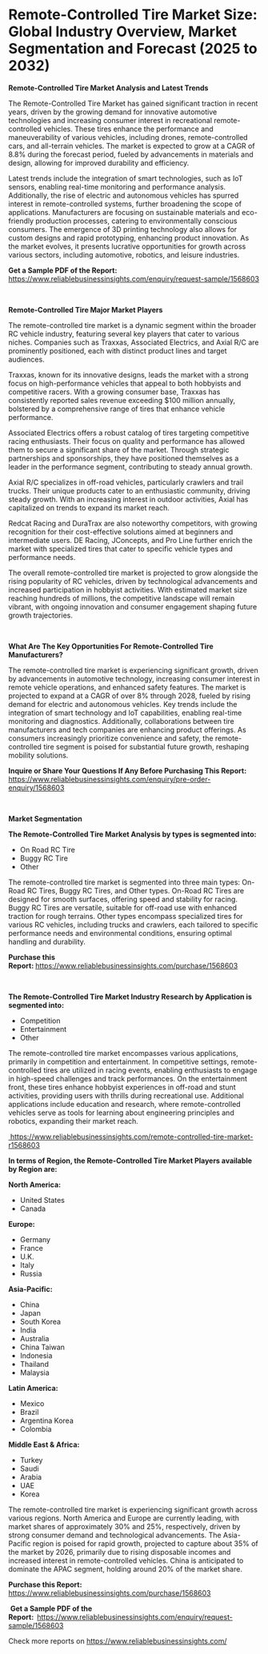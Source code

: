 <p><h1>Remote-Controlled Tire Market Size: Global Industry Overview, Market Segmentation and Forecast (2025 to 2032)</h1></p><p><strong>Remote-Controlled Tire Market Analysis and Latest Trends</strong></p>
<p><p>The Remote-Controlled Tire Market has gained significant traction in recent years, driven by the growing demand for innovative automotive technologies and increasing consumer interest in recreational remote-controlled vehicles. These tires enhance the performance and maneuverability of various vehicles, including drones, remote-controlled cars, and all-terrain vehicles. The market is expected to grow at a CAGR of 8.8% during the forecast period, fueled by advancements in materials and design, allowing for improved durability and efficiency.</p><p>Latest trends include the integration of smart technologies, such as IoT sensors, enabling real-time monitoring and performance analysis. Additionally, the rise of electric and autonomous vehicles has spurred interest in remote-controlled systems, further broadening the scope of applications. Manufacturers are focusing on sustainable materials and eco-friendly production processes, catering to environmentally conscious consumers. The emergence of 3D printing technology also allows for custom designs and rapid prototyping, enhancing product innovation. As the market evolves, it presents lucrative opportunities for growth across various sectors, including automotive, robotics, and leisure industries.</p></p>
<p><strong>Get a Sample PDF of the Report:&nbsp;</strong> <a href="https://www.reliablebusinessinsights.com/enquiry/request-sample/1568603?utm_campaign=2757&utm_medium=2&utm_source=Github&utm_content=ia&utm_term=25032025&utm_id=remote-controlled-tire">https://www.reliablebusinessinsights.com/enquiry/request-sample/1568603</a></p>
<p>&nbsp;</p>
<p><strong>Remote-Controlled Tire Major Market Players</strong></p>
<p><p>The remote-controlled tire market is a dynamic segment within the broader RC vehicle industry, featuring several key players that cater to various niches. Companies such as Traxxas, Associated Electrics, and Axial R/C are prominently positioned, each with distinct product lines and target audiences.</p><p>Traxxas, known for its innovative designs, leads the market with a strong focus on high-performance vehicles that appeal to both hobbyists and competitive racers. With a growing consumer base, Traxxas has consistently reported sales revenue exceeding $100 million annually, bolstered by a comprehensive range of tires that enhance vehicle performance.</p><p>Associated Electrics offers a robust catalog of tires targeting competitive racing enthusiasts. Their focus on quality and performance has allowed them to secure a significant share of the market. Through strategic partnerships and sponsorships, they have positioned themselves as a leader in the performance segment, contributing to steady annual growth.</p><p>Axial R/C specializes in off-road vehicles, particularly crawlers and trail trucks. Their unique products cater to an enthusiastic community, driving steady growth. With an increasing interest in outdoor activities, Axial has capitalized on trends to expand its market reach.</p><p>Redcat Racing and DuraTrax are also noteworthy competitors, with growing recognition for their cost-effective solutions aimed at beginners and intermediate users. DE Racing, JConcepts, and Pro Line further enrich the market with specialized tires that cater to specific vehicle types and performance needs.</p><p>The overall remote-controlled tire market is projected to grow alongside the rising popularity of RC vehicles, driven by technological advancements and increased participation in hobbyist activities. With estimated market size reaching hundreds of millions, the competitive landscape will remain vibrant, with ongoing innovation and consumer engagement shaping future growth trajectories.</p></p>
<p>&nbsp;</p>
<p><strong>What Are The Key Opportunities For Remote-Controlled Tire Manufacturers?</strong></p>
<p><p>The remote-controlled tire market is experiencing significant growth, driven by advancements in automotive technology, increasing consumer interest in remote vehicle operations, and enhanced safety features. The market is projected to expand at a CAGR of over 8% through 2028, fueled by rising demand for electric and autonomous vehicles. Key trends include the integration of smart technology and IoT capabilities, enabling real-time monitoring and diagnostics. Additionally, collaborations between tire manufacturers and tech companies are enhancing product offerings. As consumers increasingly prioritize convenience and safety, the remote-controlled tire segment is poised for substantial future growth, reshaping mobility solutions.</p></p>
<p><strong>Inquire or Share Your Questions If Any Before Purchasing This Report:</strong> <a href="https://www.reliablebusinessinsights.com/enquiry/pre-order-enquiry/1568603?utm_campaign=2757&utm_medium=2&utm_source=Github&utm_content=ia&utm_term=25032025&utm_id=remote-controlled-tire">https://www.reliablebusinessinsights.com/enquiry/pre-order-enquiry/1568603</a></p>
<p>&nbsp;</p>
<p><strong>Market Segmentation</strong></p>
<p><strong>The Remote-Controlled Tire Market Analysis by types is segmented into:</strong></p>
<p><ul><li>On Road RC Tire</li><li>Buggy RC Tire</li><li>Other</li></ul></p>
<p><p>The remote-controlled tire market is segmented into three main types: On-Road RC Tires, Buggy RC Tires, and Other types. On-Road RC Tires are designed for smooth surfaces, offering speed and stability for racing. Buggy RC Tires are versatile, suitable for off-road use with enhanced traction for rough terrains. Other types encompass specialized tires for various RC vehicles, including trucks and crawlers, each tailored to specific performance needs and environmental conditions, ensuring optimal handling and durability.</p></p>
<p><strong>Purchase this Report:&nbsp;</strong><a href="https://www.reliablebusinessinsights.com/purchase/1568603?utm_campaign=2757&utm_medium=2&utm_source=Github&utm_content=ia&utm_term=25032025&utm_id=remote-controlled-tire">https://www.reliablebusinessinsights.com/purchase/1568603</a></p>
<p>&nbsp;</p>
<p><strong>The Remote-Controlled Tire Market Industry Research by Application is segmented into:</strong></p>
<p><ul><li>Competition</li><li>Entertainment</li><li>Other</li></ul></p>
<p><p>The remote-controlled tire market encompasses various applications, primarily in competition and entertainment. In competitive settings, remote-controlled tires are utilized in racing events, enabling enthusiasts to engage in high-speed challenges and track performances. On the entertainment front, these tires enhance hobbyist experiences in off-road and stunt activities, providing users with thrills during recreational use. Additional applications include education and research, where remote-controlled vehicles serve as tools for learning about engineering principles and robotics, expanding their market reach.</p></p>
<p><a href="https://www.reliablebusinessinsights.com/remote-controlled-tire-market-r1568603?utm_campaign=2757&utm_medium=2&utm_source=Github&utm_content=ia&utm_term=25032025&utm_id=remote-controlled-tire">&nbsp;https://www.reliablebusinessinsights.com/remote-controlled-tire-market-r1568603</a></p>
<p><strong>In terms of Region, the Remote-Controlled Tire Market Players available by Region are:</strong></p>
<p>
    <p> <strong> North America: </strong>
        <ul>
            <li>United States</li>
            <li>Canada</li>
        </ul>
        </p> 
    <p> <strong> Europe: </strong>
        <ul>
            <li>Germany</li>
            <li>France</li>
            <li>U.K.</li>
            <li>Italy</li>
            <li>Russia</li>
        </ul>
        </p> 
    <p> <strong> Asia-Pacific: </strong>
        <ul>
            <li>China</li>
            <li>Japan</li>
            <li>South Korea</li>
            <li>India</li>
            <li>Australia</li>
            <li>China Taiwan</li>
            <li>Indonesia</li>
            <li>Thailand</li>
            <li>Malaysia</li>
        </ul>
        </p> 
    <p> <strong> Latin America: </strong>
        <ul>
            <li>Mexico</li>
            <li>Brazil</li>
            <li>Argentina Korea</li>
            <li>Colombia</li>
        </ul>
        </p> 
    <p> <strong> Middle East & Africa: </strong>
        <ul>
            <li>Turkey</li>
            <li>Saudi</li>
            <li>Arabia</li>
            <li>UAE</li>
            <li>Korea</li>
        </ul>
    </p>
    </p>
<p><p>The remote-controlled tire market is experiencing significant growth across various regions. North America and Europe are currently leading, with market shares of approximately 30% and 25%, respectively, driven by strong consumer demand and technological advancements. The Asia-Pacific region is poised for rapid growth, projected to capture about 35% of the market by 2026, primarily due to rising disposable incomes and increased interest in remote-controlled vehicles. China is anticipated to dominate the APAC segment, holding around 20% of the market share.</p></p>
<p><strong>Purchase this Report: </strong><a href="https://www.reliablebusinessinsights.com/purchase/1568603?utm_campaign=2757&utm_medium=2&utm_source=Github&utm_content=ia&utm_term=25032025&utm_id=remote-controlled-tire">https://www.reliablebusinessinsights.com/purchase/1568603</a></p>
<p>&nbsp;<strong>Get a Sample PDF of the Report:&nbsp;&nbsp;</strong><a href="https://www.reliablebusinessinsights.com/enquiry/request-sample/1568603?utm_campaign=2757&utm_medium=2&utm_source=Github&utm_content=ia&utm_term=25032025&utm_id=remote-controlled-tire">https://www.reliablebusinessinsights.com/enquiry/request-sample/1568603</a></p>
<p><strong></strong></p>
<p>Check more reports on <a href="https://www.reliablebusinessinsights.com/?utm_campaign=2757&utm_medium=2&utm_source=Github&utm_content=ia&utm_term=25032025&utm_id=remote-controlled-tire">https://www.reliablebusinessinsights.com/</a></p>